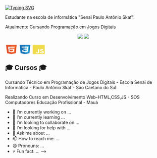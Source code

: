 <a href="https://git.io/typing-svg"><img src="https://readme-typing-svg.demolab.com?font=Fira+Code&size=17&pause=1000&color=1D3DF7&random=false&width=435&lines=Ol%C3%A1%2C+Me+chamo+Pedro+Henrique!+%F0%9F%91%8B" alt="Typing SVG" /></a>

<p>Estudante na escola de informática "Senai Paulo Antônio Skaf".</p>

<p>Atualmente Cursando Programação em Jogos Digitais</p>

<div align="center">
 <img height="180em" src="https://github-readme-stats.vercel.app/api?username=Pedrohz77&show_icons=true&theme=radical"/>
 <img height="180em" src="https://github-readme-stats.vercel.app/api/top-langs/?username=Pedrohz77&layout=compact&theme=radical"/>
</div>

<div style="display: inline_block"><br>
<img align="center" alt="Pedro-HTML" height="30" width="40" src="https://raw.githubusercontent.com/devicons/devicon/master/icons/html5/html5-original.svg">
<img align="center" alt="Pedro-CSS" height="30" width="40" src="https://raw.githubusercontent.com/devicons/devicon/master/icons/css3/css3-original.svg">
 <img align="center" alt="Pedro-JS" height="30" width="40" src="https://raw.githubusercontent.com/devicons/devicon/master/icons/javascript/javascript-plain.svg">
</div>

<h2>🎓 Cursos 🎓</h2> 
 <p> Cursando Técnico em Programação de Jogos Digitais - Escola Senai de Informática - Paulo Antônio Skaf - São Caetano do Sul</p> 
 <p> Realizando Curso em Desenvolvimento Web-HTML,CSS,JS - SOS Computadores Educação Profissional - Mauá</p> 
</div>

- 🔭 I’m currently working on ...
- 🌱 I’m currently learning ...
- 👯 I’m looking to collaborate on ...
- 🤔 I’m looking for help with ...
- 💬 Ask me about ...
- 📫 How to reach me: ...
- 😄 Pronouns: ...
- ⚡ Fun fact: ...
-->
